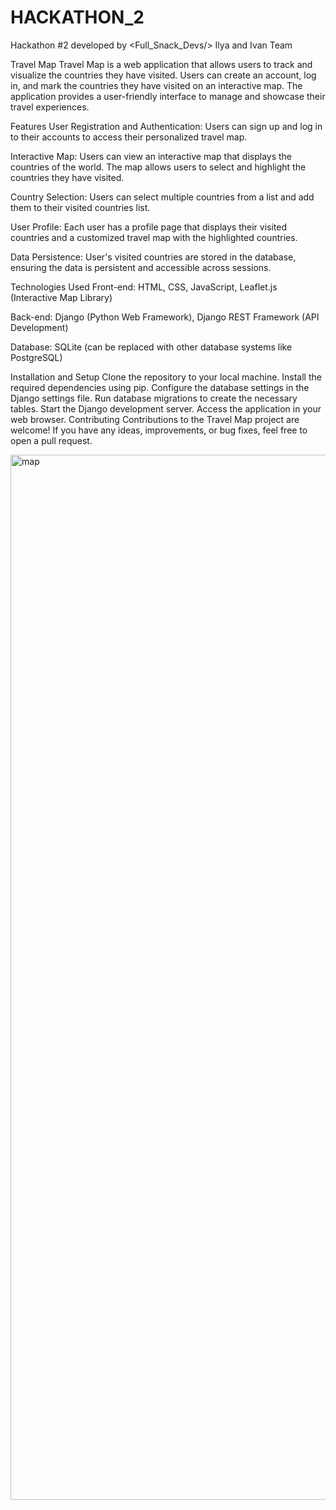 # HACKATHON_2
Hackathon #2 developed by &lt;Full_Snack_Devs/> Ilya and Ivan Team

Travel Map
Travel Map is a web application that allows users to track and visualize the countries they have visited. Users can create an account, log in, and mark the countries they have visited on an interactive map. The application provides a user-friendly interface to manage and showcase their travel experiences.

Features
User Registration and Authentication: Users can sign up and log in to their accounts to access their personalized travel map.

Interactive Map: Users can view an interactive map that displays the countries of the world. The map allows users to select and highlight the countries they have visited.

Country Selection: Users can select multiple countries from a list and add them to their visited countries list.

User Profile: Each user has a profile page that displays their visited countries and a customized travel map with the highlighted countries.

Data Persistence: User's visited countries are stored in the database, ensuring the data is persistent and accessible across sessions.

Technologies Used
Front-end: HTML, CSS, JavaScript, Leaflet.js (Interactive Map Library)

Back-end: Django (Python Web Framework), Django REST Framework (API Development)

Database: SQLite (can be replaced with other database systems like PostgreSQL)

Installation and Setup
Clone the repository to your local machine.
Install the required dependencies using pip.
Configure the database settings in the Django settings file.
Run database migrations to create the necessary tables.
Start the Django development server.
Access the application in your web browser.
Contributing
Contributions to the Travel Map project are welcome! If you have any ideas, improvements, or bug fixes, feel free to open a pull request.

<img width="1672" alt="map" src="https://github.com/ilyanosovsky/HACKATHON_2/assets/128238895/c3a0e56f-320e-47cb-9596-020dc88417c4">
